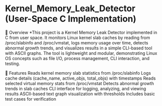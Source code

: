 # Kernel_Memory_Leak_Detector (User-Space C Implementation)

📌 Overview
*This project is a Kernel Memory Leak Detector implemented in C from user space.
It monitors Linux kernel slab caches by reading from /proc/slabinfo and /proc/vmstat, logs memory usage over time, detects abnormal growth trends, and visualizes results in a simple CLI-based tool with ASCII graphs.
The tool is lightweight and modular, demonstrating Linux OS concepts such as file I/O, process management, CLI interaction, and testing.

🚀 Features
Reads kernel memory slab statistics from /proc/slabinfo
Logs cache details (cache_name, active_objs, total_objs) with timestamps
Reads selected virtual memory stats from /proc/vmstat
Detects abnormal growth trends in slab caches
CLI interface for logging, analyzing, and viewing results
ASCII-based text graph visualization with thresholds
Includes basic test cases for verification
